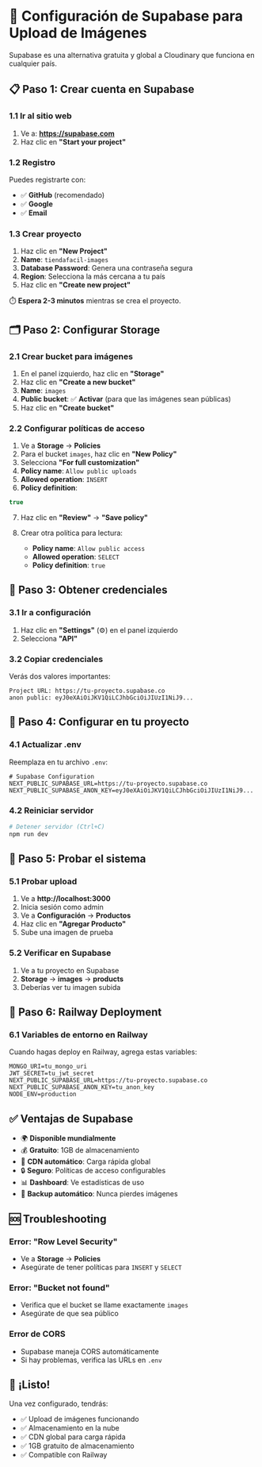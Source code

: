 # 🚀 Configuración de Supabase para Upload de Imágenes

Supabase es una alternativa gratuita y global a Cloudinary que funciona en cualquier país.

## 📋 **Paso 1: Crear cuenta en Supabase**

### 1.1 Ir al sitio web
1. Ve a: **https://supabase.com**
2. Haz clic en **"Start your project"**

### 1.2 Registro
Puedes registrarte con:
- ✅ **GitHub** (recomendado)
- ✅ **Google**
- ✅ **Email**

### 1.3 Crear proyecto
1. Haz clic en **"New Project"**
2. **Name**: `tiendafacil-images`
3. **Database Password**: Genera una contraseña segura
4. **Region**: Selecciona la más cercana a tu país
5. Haz clic en **"Create new project"**

⏱️ **Espera 2-3 minutos** mientras se crea el proyecto.

## 🗂️ **Paso 2: Configurar Storage**

### 2.1 Crear bucket para imágenes
1. En el panel izquierdo, haz clic en **"Storage"**
2. Haz clic en **"Create a new bucket"**
3. **Name**: `images`
4. **Public bucket**: ✅ **Activar** (para que las imágenes sean públicas)
5. Haz clic en **"Create bucket"**

### 2.2 Configurar políticas de acceso
1. Ve a **Storage** → **Policies**
2. Para el bucket `images`, haz clic en **"New Policy"**
3. Selecciona **"For full customization"**
4. **Policy name**: `Allow public uploads`
5. **Allowed operation**: `INSERT`
6. **Policy definition**:
```sql
true
```
7. Haz clic en **"Review"** → **"Save policy"**

8. Crear otra política para lectura:
   - **Policy name**: `Allow public access`
   - **Allowed operation**: `SELECT`
   - **Policy definition**: `true`

## 🔑 **Paso 3: Obtener credenciales**

### 3.1 Ir a configuración
1. Haz clic en **"Settings"** (⚙️) en el panel izquierdo
2. Selecciona **"API"**

### 3.2 Copiar credenciales
Verás dos valores importantes:
```
Project URL: https://tu-proyecto.supabase.co
anon public: eyJ0eXAiOiJKV1QiLCJhbGciOiJIUzI1NiJ9...
```

## 🔧 **Paso 4: Configurar en tu proyecto**

### 4.1 Actualizar .env
Reemplaza en tu archivo `.env`:

```env
# Supabase Configuration
NEXT_PUBLIC_SUPABASE_URL=https://tu-proyecto.supabase.co
NEXT_PUBLIC_SUPABASE_ANON_KEY=eyJ0eXAiOiJKV1QiLCJhbGciOiJIUzI1NiJ9...
```

### 4.2 Reiniciar servidor
```bash
# Detener servidor (Ctrl+C)
npm run dev
```

## 🧪 **Paso 5: Probar el sistema**

### 5.1 Probar upload
1. Ve a **http://localhost:3000**
2. Inicia sesión como admin
3. Ve a **Configuración** → **Productos**
4. Haz clic en **"Agregar Producto"**
5. Sube una imagen de prueba

### 5.2 Verificar en Supabase
1. Ve a tu proyecto en Supabase
2. **Storage** → **images** → **products**
3. Deberías ver tu imagen subida

## 🚂 **Paso 6: Railway Deployment**

### 6.1 Variables de entorno en Railway
Cuando hagas deploy en Railway, agrega estas variables:

```env
MONGO_URI=tu_mongo_uri
JWT_SECRET=tu_jwt_secret
NEXT_PUBLIC_SUPABASE_URL=https://tu-proyecto.supabase.co
NEXT_PUBLIC_SUPABASE_ANON_KEY=tu_anon_key
NODE_ENV=production
```

## ✅ **Ventajas de Supabase**

- 🌍 **Disponible mundialmente**
- 💰 **Gratuito**: 1GB de almacenamiento
- 🚀 **CDN automático**: Carga rápida global
- 🔒 **Seguro**: Políticas de acceso configurables
- 📊 **Dashboard**: Ve estadísticas de uso
- 🔄 **Backup automático**: Nunca pierdes imágenes

## 🆘 **Troubleshooting**

### Error: "Row Level Security"
- Ve a **Storage** → **Policies**
- Asegúrate de tener políticas para `INSERT` y `SELECT`

### Error: "Bucket not found"
- Verifica que el bucket se llame exactamente `images`
- Asegúrate de que sea público

### Error de CORS
- Supabase maneja CORS automáticamente
- Si hay problemas, verifica las URLs en `.env`

## 🎉 **¡Listo!**

Una vez configurado, tendrás:
- ✅ Upload de imágenes funcionando
- ✅ Almacenamiento en la nube
- ✅ CDN global para carga rápida
- ✅ 1GB gratuito de almacenamiento
- ✅ Compatible con Railway